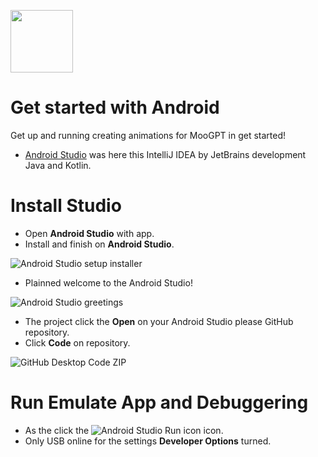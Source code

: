 <p>
    <img width="100" height="100" src="https://storage.yandexcloud.net/roz-wiki/thumb/IntelliJ_IDEA_Icon.svg/300px-IntelliJ_IDEA_Icon.svg.png" >
</p>

# Get started with Android
Get up and running creating animations for MooGPT in get started!

- [Android Studio](https://developer.android.com/studio) was here this IntelliJ IDEA by JetBrains development Java and Kotlin.
# Install Studio
- Open **Android Studio** with app. 
- Install and finish on **Android Studio**.

![Android Studio setup installer](https://developer.android.com/static/codelabs/basic-android-kotlin-compose-install-android-studio/img/6a7eba659ca0d6f1_1920.png)

- Plainned welcome to the Android Studio!

![Android Studio greetings](https://developer.android.com/static/codelabs/basic-android-kotlin-compose-install-android-studio/img/e32573db6eb94acb_1920.png) 

- The project click the **Open** on your Android Studio please GitHub repository.
- Click **Code** on repository.

![GitHub Desktop Code ZIP](https://docs.github.com/assets/cb-32892/images/contributing/repository-code-button.png) 
# Run Emulate App and Debuggering
- As the click the ![Android Studio Run icon](https://developer.android.com/static/studio/images/buttons/toolbar-run.png) icon.
- Only USB online for the settings **Developer Options** turned.

